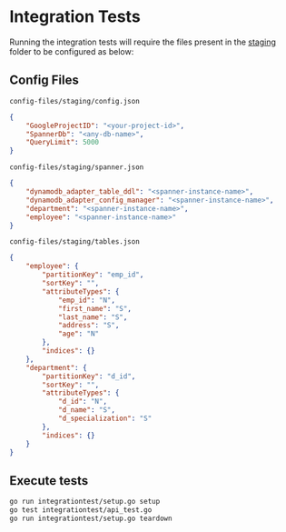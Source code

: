 # Integration Tests

Running the integration tests will require the files present in the [staging](./config-files/staging) folder to be configured as below:

## Config Files

`config-files/staging/config.json`

```json
{
    "GoogleProjectID": "<your-project-id>",
    "SpannerDb": "<any-db-name>",
    "QueryLimit": 5000
}       
```

`config-files/staging/spanner.json`

```json
{
    "dynamodb_adapter_table_ddl": "<spanner-instance-name>",
    "dynamodb_adapter_config_manager": "<spanner-instance-name>",
    "department": "<spanner-instance-name>",
    "employee": "<spanner-instance-name>"
}
```

`config-files/staging/tables.json`

```json
{
    "employee": {
        "partitionKey": "emp_id",
        "sortKey": "",
        "attributeTypes": {
            "emp_id": "N",
            "first_name": "S",
            "last_name": "S",
            "address": "S",
            "age": "N"
        },
        "indices": {}
    },
    "department": {
        "partitionKey": "d_id",
        "sortKey": "",
        "attributeTypes": {
            "d_id": "N",
            "d_name": "S",
            "d_specialization": "S"
        },
        "indices": {}
    }
}
```

## Execute tests

```sh
go run integrationtest/setup.go setup
go test integrationtest/api_test.go
go run integrationtest/setup.go teardown
```
